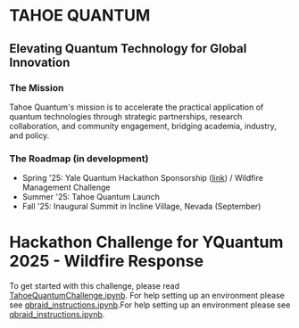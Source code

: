# TAHOE QUANTUM
 
 ## Elevating Quantum Technology for Global Innovation
 
 ### The Mission
 Tahoe Quantum's mission is to accelerate the practical application of quantum technologies through strategic partnerships, research collaboration, and community engagement, bridging academia, industry, and policy.
 
 ### The Roadmap (in development)
 - Spring '25: Yale Quantum Hackathon Sponsorship ([link](https://yquantum.info/)) / Wildfire Management Challenge
 - Summer '25: Tahoe Quantum Launch
 - Fall '25: Inaugural Summit in Incline Village, Nevada (September)

# Hackathon Challenge for YQuantum 2025 - Wildfire Response 
To get started with this challenge, please read [TahoeQuantumChallenge.ipynb](TahoeQuantumChallenge.ipynb). 
For help setting up an environment please see [qbraid_instructions.ipynb](qbraid_instructions.ipynb).For help setting up an environment please see [qbraid_instructions.ipynb](qbraid_instructions.ipynb).
